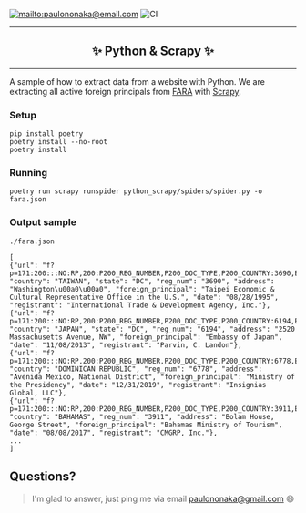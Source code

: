 [![mailto:paulononaka@email.com](https://img.shields.io/badge/contact-@paulononaka-blue.svg?style=flat)](mailto:paulononaka@email.com)
![CI](https://github.com/paulononaka/python-scrapy/workflows/CI/badge.svg)

<hr />
<h2 align="center">
  ✨ Python & Scrapy ✨
</h2>
<hr />

A sample of how to extract data from a website with Python. We are extracting all active foreign principals from [FARA](https://www.fara.gov/quick-search.html) with [Scrapy](https://scrapy.org).

### Setup

```
pip install poetry
poetry install --no-root
poetry install
```

### Running

```
poetry run scrapy runspider python_scrapy/spiders/spider.py -o fara.json
```

### Output sample

`./fara.json`

```
[
{"url": "f?p=171:200:::NO:RP,200:P200_REG_NUMBER,P200_DOC_TYPE,P200_COUNTRY:3690,Exhibit%20AB,TAIWAN", "country": "TAIWAN", "state": "DC", "reg_num": "3690", "address": "Washington\u00a0\u00a0", "foreign_principal": "Taipei Economic & Cultural Representative Office in the U.S.", "date": "08/28/1995", "registrant": "International Trade & Development Agency, Inc."},
{"url": "f?p=171:200:::NO:RP,200:P200_REG_NUMBER,P200_DOC_TYPE,P200_COUNTRY:6194,Exhibit%20AB,JAPAN", "country": "JAPAN", "state": "DC", "reg_num": "6194", "address": "2520 Massachusetts Avenue, NW", "foreign_principal": "Embassy of Japan", "date": "11/08/2013", "registrant": "Parvin, C. Landon"},
{"url": "f?p=171:200:::NO:RP,200:P200_REG_NUMBER,P200_DOC_TYPE,P200_COUNTRY:6778,Exhibit%20AB,DOMINICAN%20REPUBLIC", "country": "DOMINICAN REPUBLIC", "reg_num": "6778", "address": "Avenida Mexico, National District", "foreign_principal": "Ministry of the Presidency", "date": "12/31/2019", "registrant": "Insignias Global, LLC"},
{"url": "f?p=171:200:::NO:RP,200:P200_REG_NUMBER,P200_DOC_TYPE,P200_COUNTRY:3911,Exhibit%20AB,BAHAMAS", "country": "BAHAMAS", "reg_num": "3911", "address": "Bolam House, George Street", "foreign_principal": "Bahamas Ministry of Tourism", "date": "08/08/2017", "registrant": "CMGRP, Inc."},
...
]
```

## Questions?

>I'm glad to answer, just ping me via email paulononaka@gmail.com 😄
